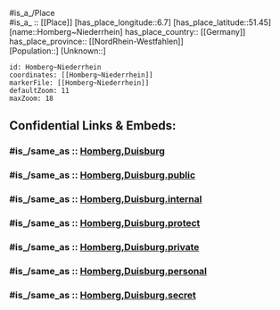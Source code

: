 ﻿---
confidential: public
isDeleted: false
location:
- 51.45
- 6.7
mapmarker: city
mapzoom:
- 7
- 12
SpocWebEntityId: 31011
tags:
- geo/City
type: City
---

#is_a_/Place  
#is_a_ :: [[Place]] 
[has_place_longitude::6.7] 
[has_place_latitude::51.45] 
[name::Homberg~Niederrhein] 
has_place_country:: [[Germany]]  
has_place_province:: [[NordRhein-Westfahlen]]  
[Population::] 
[Unknown::] 


```leaflet
id: Homberg~Niederrhein
coordinates: [[Homberg~Niederrhein]] 
markerFile: [[Homberg~Niederrhein]] 
defaultZoom: 11 
maxZoom: 18
```


## Confidential Links & Embeds: 

### #is_/same_as :: [Homberg,Duisburg](/_Standards/Earth/Continent/Europe/Europe~Central/Germany/Germany~West/Nordrhein-Westfalen/counties~NW/Duisburg/Homberg,Duisburg.md) 

### #is_/same_as :: [Homberg,Duisburg.public](/_public/Earth/Continent/Europe/Europe~Central/Germany/Germany~West/Nordrhein-Westfalen/counties~NW/Duisburg/Homberg,Duisburg.public.md) 

### #is_/same_as :: [Homberg,Duisburg.internal](/_internal/Earth/Continent/Europe/Europe~Central/Germany/Germany~West/Nordrhein-Westfalen/counties~NW/Duisburg/Homberg,Duisburg.internal.md) 

### #is_/same_as :: [Homberg,Duisburg.protect](/_protect/Earth/Continent/Europe/Europe~Central/Germany/Germany~West/Nordrhein-Westfalen/counties~NW/Duisburg/Homberg,Duisburg.protect.md) 

### #is_/same_as :: [Homberg,Duisburg.private](/_private/Earth/Continent/Europe/Europe~Central/Germany/Germany~West/Nordrhein-Westfalen/counties~NW/Duisburg/Homberg,Duisburg.private.md) 

### #is_/same_as :: [Homberg,Duisburg.personal](/_personal/Earth/Continent/Europe/Europe~Central/Germany/Germany~West/Nordrhein-Westfalen/counties~NW/Duisburg/Homberg,Duisburg.personal.md) 

### #is_/same_as :: [Homberg,Duisburg.secret](/_secret/Earth/Continent/Europe/Europe~Central/Germany/Germany~West/Nordrhein-Westfalen/counties~NW/Duisburg/Homberg,Duisburg.secret.md)

